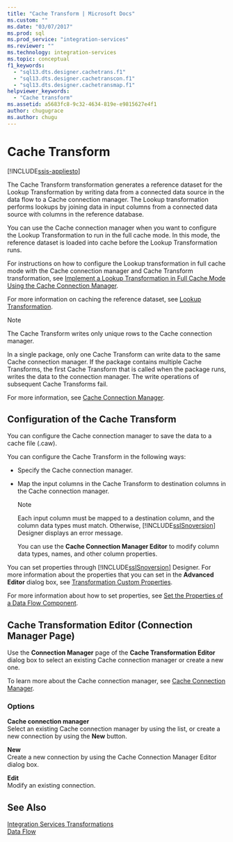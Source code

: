 ```yaml
---
title: "Cache Transform | Microsoft Docs"
ms.custom: ""
ms.date: "03/07/2017"
ms.prod: sql
ms.prod_service: "integration-services"
ms.reviewer: ""
ms.technology: integration-services
ms.topic: conceptual
f1_keywords: 
  - "sql13.dts.designer.cachetrans.f1"
  - "sql13.dts.designer.cachetranscon.f1"
  - "sql13.dts.designer.cachetransmap.f1"
helpviewer_keywords: 
  - "Cache transform"
ms.assetid: a5683fc8-9c32-4634-819e-e9815627e4f1
author: chugugrace
ms.author: chugu
---
```

# Cache Transform

[!INCLUDE[ssis-appliesto](../../../includes/applies-to-version/sqlserver-ssis.md)]


  The Cache Transform transformation generates a reference dataset for the Lookup Transformation by writing data from a connected data source in the data flow to a Cache connection manager. The Lookup transformation performs lookups by joining data in input columns from a connected data source with columns in the reference database.  
  
 You can use the Cache connection manager when you want to configure the Lookup Transformation to run in the full cache mode. In this mode, the reference dataset is loaded into cache before the Lookup Transformation runs.  
  
 For instructions on how to configure the Lookup transformation in full cache mode with the Cache connection manager and Cache Transform transformation, see [Implement a Lookup Transformation in Full Cache Mode Using the Cache Connection Manager](../../../integration-services/data-flow/transformations/lookup-transformation-full-cache-mode-cache-connection-manager.md).  
  
 For more information on caching the reference dataset, see [Lookup Transformation](../../../integration-services/data-flow/transformations/lookup-transformation.md).  
  
> [!NOTE]  
>  The Cache Transform writes only unique rows to the Cache connection manager.  
  
 In a single package, only one Cache Transform can write data to the same Cache connection manager. If the package contains multiple Cache Transforms, the first Cache Transform that is called when the package runs, writes the data to the connection manager. The write operations of subsequent Cache Transforms fail.  
  
 For more information, see [Cache Connection Manager](../../../integration-services/data-flow/transformations/cache-connection-manager.md).  
  
## Configuration of the Cache Transform  
 You can configure the Cache connection manager to save the data to a cache file (.caw).  
  
 You can configure the Cache Transform in the following ways:  
  
-   Specify the Cache connection manager.  
  
-   Map the input columns in the Cache Transform to destination columns in the Cache connection manager.  
  
    > [!NOTE]  
    >  Each input column must be mapped to a destination column, and the column data types must match. Otherwise, [!INCLUDE[ssISnoversion](../../../includes/ssisnoversion-md.md)] Designer displays an error message.  
  
     You can use the **Cache Connection Manager Editor** to modify column data types, names, and other column properties.  
  
 You can set properties through [!INCLUDE[ssISnoversion](../../../includes/ssisnoversion-md.md)] Designer. For more information about the properties that you can set in the **Advanced Editor** dialog box, see [Transformation Custom Properties](../../../integration-services/data-flow/transformations/transformation-custom-properties.md).  
  
 For more information about how to set properties, see [Set the Properties of a Data Flow Component](../../../integration-services/data-flow/set-the-properties-of-a-data-flow-component.md).  
  
## Cache Transformation Editor (Connection Manager Page)
  Use the **Connection Manager** page of the **Cache Transformation Editor** dialog box to select an existing Cache connection manager or create a new one.  
  
 To learn more about the Cache connection manager, see [Cache Connection Manager](../../../integration-services/data-flow/transformations/cache-connection-manager.md).  
  
### Options  
 **Cache connection manager**  
 Select an existing Cache connection manager by using the list, or create a new connection by using the **New** button.  
  
 **New**  
 Create a new connection by using the Cache Connection Manager Editor dialog box.  
  
 **Edit**  
 Modify an existing connection.  
  
## See Also  
 [Integration Services Transformations](../../../integration-services/data-flow/transformations/integration-services-transformations.md)   
 [Data Flow](../../../integration-services/data-flow/data-flow.md)  
  
  
